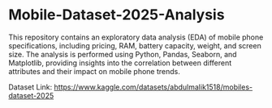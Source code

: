 # Mobile-Dataset-2025-Analysis
This repository contains an exploratory data analysis (EDA) of mobile phone specifications, including pricing, RAM, battery capacity, weight, and screen size. The analysis is performed using Python, Pandas, Seaborn, and Matplotlib, providing insights into the correlation between different attributes and their impact on mobile phone trends.

Dataset Link: https://www.kaggle.com/datasets/abdulmalik1518/mobiles-dataset-2025
